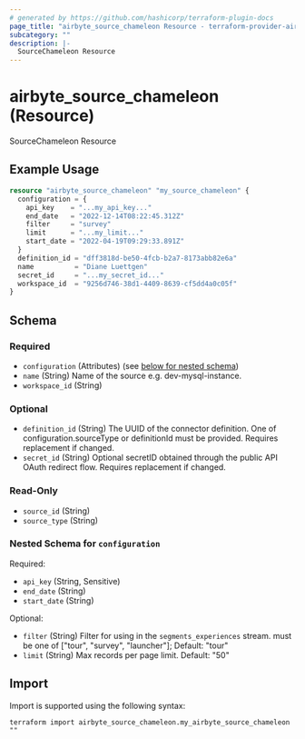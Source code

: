 ```yaml
---
# generated by https://github.com/hashicorp/terraform-plugin-docs
page_title: "airbyte_source_chameleon Resource - terraform-provider-airbyte"
subcategory: ""
description: |-
  SourceChameleon Resource
---
```


# airbyte_source_chameleon (Resource)

SourceChameleon Resource

## Example Usage

```terraform
resource "airbyte_source_chameleon" "my_source_chameleon" {
  configuration = {
    api_key    = "...my_api_key..."
    end_date   = "2022-12-14T08:22:45.312Z"
    filter     = "survey"
    limit      = "...my_limit..."
    start_date = "2022-04-19T09:29:33.891Z"
  }
  definition_id = "dff3818d-be50-4fcb-b2a7-8173abb82e6a"
  name          = "Diane Luettgen"
  secret_id     = "...my_secret_id..."
  workspace_id  = "9256d746-38d1-4409-8639-cf5dd4a0c05f"
}
```

<!-- schema generated by tfplugindocs -->
## Schema

### Required

- `configuration` (Attributes) (see [below for nested schema](#nestedatt--configuration))
- `name` (String) Name of the source e.g. dev-mysql-instance.
- `workspace_id` (String)

### Optional

- `definition_id` (String) The UUID of the connector definition. One of configuration.sourceType or definitionId must be provided. Requires replacement if changed.
- `secret_id` (String) Optional secretID obtained through the public API OAuth redirect flow. Requires replacement if changed.

### Read-Only

- `source_id` (String)
- `source_type` (String)

<a id="nestedatt--configuration"></a>
### Nested Schema for `configuration`

Required:

- `api_key` (String, Sensitive)
- `end_date` (String)
- `start_date` (String)

Optional:

- `filter` (String) Filter for using in the `segments_experiences` stream. must be one of ["tour", "survey", "launcher"]; Default: "tour"
- `limit` (String) Max records per page limit. Default: "50"

## Import

Import is supported using the following syntax:

```shell
terraform import airbyte_source_chameleon.my_airbyte_source_chameleon ""
```
